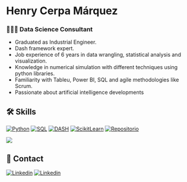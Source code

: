 
# Henry Cerpa Márquez
### 👨🏽‍💼 Data Science Consultant

- Graduated as Industrial Engineer. 
- Dash framework expert. 
- Job experience of 6 years in data wrangling, statistical analysis and visualization. 
- Knowledge in numerical simulation with different techniques using python libraries. 
- Familiarity with Tableu, Power BI, SQL and agile methodologies like Scrum. 
- Passionate about artificial intelligence developments

## 🛠️ Skills

[![Python](https://img.shields.io/badge/Python-0d1117?style=for-the-badge&logo=Python&logoColor=white&labelColor=101010)](https://www.python.org/)
[![SQL](https://img.shields.io/badge/SQL-0d1117?style=for-the-badge&logo=Liquibase&logoColor=white&labelColor=101010)](https://es.wikipedia.org/wiki/SQL)
[![DASH](https://img.shields.io/badge/DASH-0d1117?style=for-the-badge&logo=DASH&logoColor=white&labelColor=101010)](https://dash.plotly.com/)
[![ScikitLearn](https://img.shields.io/badge/ScikitLearn-0d1117?style=for-the-badge&logo=ScikitLearn&logoColor=white&labelColor=101010)](https://scikit-learn.org/stable/)
[![Repositorio](https://img.shields.io/badge/Repositorio-0d1117?style=for-the-badge&logo=GitHub&logoColor=white&labelColor=101010)](https://github.com/henrycerpam?tab=repositories)


<a href="https://github.com/henrycerpa/henrycerpa">
  <img align="center" src="https://github-readme-stats.vercel.app/api/top-langs/?username=henrycerpa&hide=java,html&title_color=ffffff&text_color=c9cacc&icon_color=2bbc8a&bg_color=1d1f21"/>
</a>

## 💼 Contact

[![Linkedin](https://img.shields.io/badge/@henrycerpa-0d1117?style=for-the-badge&logo=Linkedin&logoColor=white&labelColor=101010)](https://www.linkedin.com/in/henrycerpa)
[![Linkedin](https://img.shields.io/badge/www.datahenry.com.co-0d1117?style=for-the-badge&logo=chrome&logoColor=white&labelColor=101010)](https://www.datahenry.com.co)
